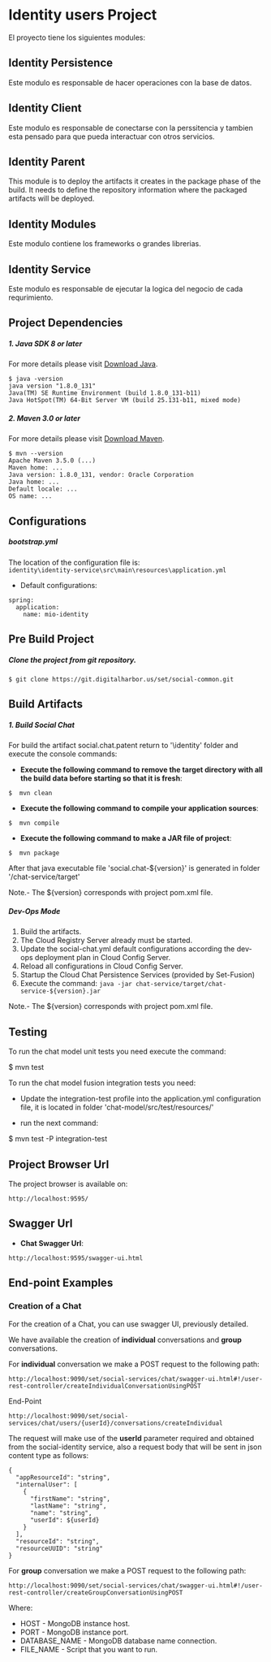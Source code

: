 # Identity users Project

El proyecto tiene los siguientes modules:

## Identity Persistence
Este modulo es responsable de hacer operaciones con la base de datos.

## Identity Client
Este modulo es responsable de conectarse con la perssitencia y tambien esta pensado para que pueda interactuar con otros servicios.

## Identity Parent
This module is to deploy the artifacts it creates in the package phase of the build.
It needs to define the repository information where the packaged artifacts will be deployed.

## Identity Modules
Este modulo contiene los frameworks o grandes librerias.

## Identity Service
Este modulo es responsable de ejecutar la logica del negocio de cada requrimiento.

## Project Dependencies

##### 1.  Java SDK 8 or later
For more details please visit [Download Java](http://www.oracle.com/technetwork/java/javase/downloads/jdk10-downloads-4416644.html).
```shell
$ java -version
java version "1.8.0_131"
Java(TM) SE Runtime Environment (build 1.8.0_131-b11)
Java HotSpot(TM) 64-Bit Server VM (build 25.131-b11, mixed mode)
```

##### 2.  Maven 3.0 or later
For more details please visit [Download Maven](http://maven.apache.org/download.cgi).
```shell
$ mvn --version
Apache Maven 3.5.0 (...)
Maven home: ...
Java version: 1.8.0_131, vendor: Oracle Corporation
Java home: ...
Default locale: ...
OS name: ...
```

## Configurations

##### bootstrap.yml
The location of the configuration file is:  
`identity\identity-service\src\main\resources\application.yml`

+  Default configurations:

~~~~{.yml}
spring:
  application:
    name: mio-identity
~~~~

## Pre Build Project

##### Clone the project from git repository.
    $ git clone https://git.digitalharbor.us/set/social-common.git

## Build Artifacts

##### 1.  Build Social Chat
   For build the artifact social.chat.patent return to '\identity' folder and execute the console commands:
    
   + __Execute the following command to remove the target directory with all the build data before starting so that it is fresh__:
   ```
   $  mvn clean
   ```
    
   + __Execute the following command to compile your application sources__: 
   ```
   $  mvn compile
   ```
     
   + __Execute the following command to make a JAR file of project__: 
   ```
   $  mvn package
   ```
    
   After that java executable file 'social.chat-${version}' is generated in folder '/chat-service/target'

Note.- The ${version} corresponds with project pom.xml file.

##### Dev-Ops Mode

1.  Build the artifacts.
2.  The Cloud Registry Server already must be started.
3.  Update the social-chat.yml default configurations according the dev-ops deployment plan in Cloud Config Server.
4.  Reload all configurations in Cloud Config Server.
5.  Startup the Cloud Chat Persistence Services (provided by Set-Fusion)
6.  Execute the command: `java -jar chat-service/target/chat-service-${version}.jar`

Note.- The ${version} corresponds with project pom.xml file.

## Testing

To run the chat model unit tests you need execute the command:

$ mvn test

To run the chat model fusion integration tests you need:

- Update the integration-test profile into the application.yml configuration file, it is located in folder 'chat-model/src/test/resources/'

- run the next command:

$ mvn test -P integration-test


## Project Browser Url
The project browser is available on:

```
http://localhost:9595/
```

## Swagger Url

+ __Chat Swagger Url__: 

```
http://localhost:9595/swagger-ui.html
```

## End-point Examples

### Creation of a Chat

For the creation of a Chat, you can use swagger UI, previously detailed.

We have available the creation of __individual__ conversations and __group__ conversations.

For __individual__ conversation we make a POST request to the following path:

```
http://localhost:9090/set/social-services/chat/swagger-ui.html#!/user-rest-controller/createIndividualConversationUsingPOST
```

End-Point 
```
http://localhost:9090/set/social-services/chat/users/{userId}/conversations/createIndividual
```

The request will make use of the __userId__ parameter required and obtained from the social-identity service, also a request body that will be sent in json content type as follows:

~~~~{.json}
{
  "appResourceId": "string",
  "internalUser": [
    {
      "firstName": "string",
      "lastName": "string",
      "name": "string",
      "userId": ${userId}
    }
  ],
  "resourceId": "string",
  "resourceUUID": "string"
}
~~~~

For __group__ conversation we make a POST request to the following path:

```
http://localhost:9090/set/social-services/chat/swagger-ui.html#!/user-rest-controller/createGroupConversationUsingPOST
```

Where:

- HOST - MongoDB instance host.
- PORT - MongoDB instance port.
- DATABASE_NAME - MongoDB database name connection.
- FILE_NAME - Script that you want to run.
